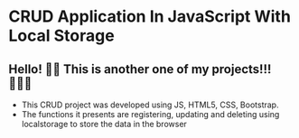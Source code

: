 # CRUD Application In JavaScript With Local Storage

## Hello! 👋🏻 This is another one of my projects!!! 👨🏻‍💻

- This CRUD project was developed using JS, HTML5, CSS, Bootstrap.
- The functions it presents are registering, updating and deleting using localstorage to store the data in the browser
